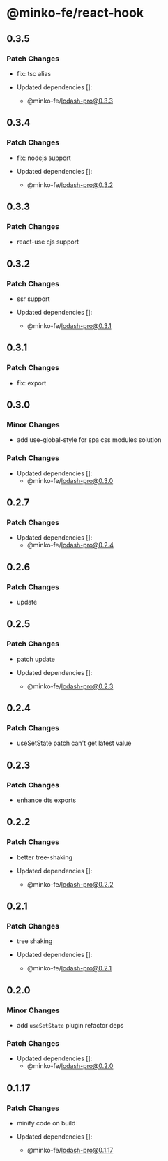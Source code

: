 # @minko-fe/react-hook

## 0.3.5

### Patch Changes

- fix: tsc alias

- Updated dependencies []:
  - @minko-fe/lodash-pro@0.3.3

## 0.3.4

### Patch Changes

- fix: nodejs support

- Updated dependencies []:
  - @minko-fe/lodash-pro@0.3.2

## 0.3.3

### Patch Changes

- react-use cjs support

## 0.3.2

### Patch Changes

- ssr support

- Updated dependencies []:
  - @minko-fe/lodash-pro@0.3.1

## 0.3.1

### Patch Changes

- fix: export

## 0.3.0

### Minor Changes

- add use-global-style for spa css modules solution

### Patch Changes

- Updated dependencies []:
  - @minko-fe/lodash-pro@0.3.0

## 0.2.7

### Patch Changes

- Updated dependencies []:
  - @minko-fe/lodash-pro@0.2.4

## 0.2.6

### Patch Changes

- update

## 0.2.5

### Patch Changes

- patch update

- Updated dependencies []:
  - @minko-fe/lodash-pro@0.2.3

## 0.2.4

### Patch Changes

- useSetState patch can't get latest value

## 0.2.3

### Patch Changes

- enhance dts exports

## 0.2.2

### Patch Changes

- better tree-shaking

- Updated dependencies []:
  - @minko-fe/lodash-pro@0.2.2

## 0.2.1

### Patch Changes

- tree shaking

- Updated dependencies []:
  - @minko-fe/lodash-pro@0.2.1

## 0.2.0

### Minor Changes

- add `useSetState` plugin
  refactor deps

### Patch Changes

- Updated dependencies []:
  - @minko-fe/lodash-pro@0.2.0

## 0.1.17

### Patch Changes

- minify code on build

- Updated dependencies []:
  - @minko-fe/lodash-pro@0.1.17
